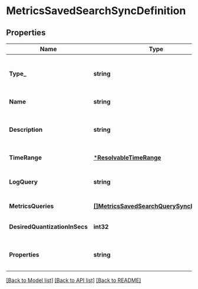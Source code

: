 # MetricsSavedSearchSyncDefinition

## Properties
Name | Type | Description | Notes
------------ | ------------- | ------------- | -------------
**Type_** | **string** | The item type. Dashboard links are not supported. | [default to null]
**Name** | **string** | The name of the item. | [default to null]
**Description** | **string** | Item description in the content library. | [optional] [default to null]
**TimeRange** | [***ResolvableTimeRange**](ResolvableTimeRange.md) |  | [default to null]
**LogQuery** | **string** | Query used to add an overlay to the chart. | [optional] [default to null]
**MetricsQueries** | [**[]MetricsSavedSearchQuerySyncDefinition**](MetricsSavedSearchQuerySyncDefinition.md) | Metrics queries. | [default to null]
**DesiredQuantizationInSecs** | **int32** | Desired quantization in seconds. | [default to null]
**Properties** | **string** | Chart properties. This field is optional. | [optional] [default to null]

[[Back to Model list]](../README.md#documentation-for-models) [[Back to API list]](../README.md#documentation-for-api-endpoints) [[Back to README]](../README.md)

